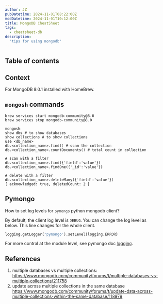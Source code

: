 ```yaml
---
author: JZ
pubDatetime: 2024-11-01T08:22:00Z
modDatetime: 2024-11-01T10:12:00Z
title: MongoDB CheatSheet
tags:
  - cheatsheet-db
description:
  "tips for using mongodb"
---
```


## Table of contents

## Context

For MongoDB 8.0.1 installed with HomeBrew.

## `mongosh` commands

```shell
brew services start mongodb-community@8.0
brew services stop mongodb-community@8.0

mongosh
show dbs # to show databases
show collections # to show collections
use <db_name>
db.<collection_name>.find() # scan the collection
db.<collection_name>.countDocuments() # total count in collection

# scan with a filter
db.<collection_name>.find({'field':'value'})
db.<collection_name>.findOne({'_id':'value'})

# delete with a filter
db.<collection_name>.deleteMany({'field':'value'})
{ acknowledged: true, deletedCount: 2 }
```

## Pymongo

How to set log levels for `pymongo` python mongodb client?

By default, the client log level is `DEBUG`. You can change the log level as below. This line changes for the whole client.

```python
logging.getLogger('pymongo').setLevel(logging.ERROR)
```

For more control at the module level,
see pymongo doc [logging](https://pymongo.readthedocs.io/en/latest/examples/logging.html).

## References

1. multiple databases vs multiple collections: https://www.mongodb.com/community/forums/t/multiple-databases-vs-multiple-collections/211758
2. update across multiple collections in the same database https://www.mongodb.com/community/forums/t/update-data-across-multiple-collections-within-the-same-database/118979
